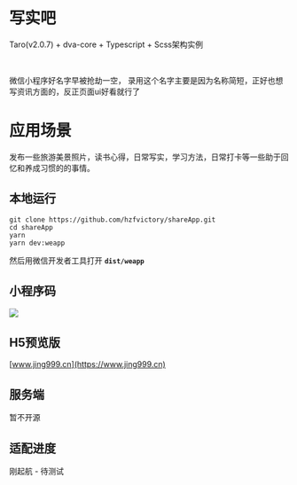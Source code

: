 # 写实吧

Taro(v2.0.7) + dva-core + Typescript + Scss架构实例

<br/>

微信小程序好名字早被抢劫一空，
录用这个名字主要是因为名称简短，正好也想写资讯方面的，反正页面ui好看就行了

# 应用场景

发布一些旅游美景照片，读书心得，日常写实，学习方法，日常打卡等一些助于回忆和养成习惯的的事情。

## 本地运行

```shell script
git clone https://github.com/hzfvictory/shareApp.git
cd shareApp
yarn
yarn dev:weapp
```
然后用微信开发者工具打开 **`dist/weapp`**

## 小程序码

![](https://ae01.alicdn.com/kf/Hd9ba1f342e6d47bc81890f6ddf1b5c97P.jpg)

## H5预览版

[www.jing999.cn](https://www.jing999.cn)

## 服务端

暂不开源

## 适配进度

刚起航  - 待测试
